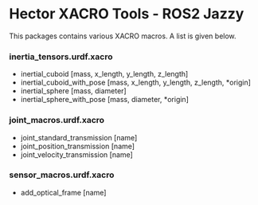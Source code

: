# Hector XACRO Tools - ROS2 Jazzy

This packages contains various XACRO macros. A list is given below.

### inertia_tensors.urdf.xacro

- inertial_cuboid [mass, x_length, y_length, z_length]
- inertial_cuboid_with_pose [mass, x_length, y_length, z_length, *origin]
- inertial_sphere [mass, diameter]
- inertial_sphere_with_pose [mass, diameter, *origin]

### joint_macros.urdf.xacro

- joint_standard_transmission [name]
- joint_position_transmission [name]
- joint_velocity_transmission [name]

### sensor_macros.urdf.xacro

- add_optical_frame [name]

